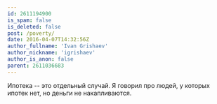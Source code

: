```yaml
---
id: 2611194900
is_spam: false
is_deleted: false
post: /poverty/
date: 2016-04-07T14:32:56Z
author_fullname: 'Ivan Grishaev'
author_nickname: 'igrishaev'
author_is_anon: false
parent: 2611036683
---
```


<p>Ипотека -- это отдельный случай. Я говорил про людей, у которых ипотек нет, но деньги не накапливаются.</p>
